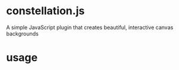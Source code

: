 # constellation.js
A simple JavaScript plugin that creates beautiful, interactive canvas backgrounds
# usage
